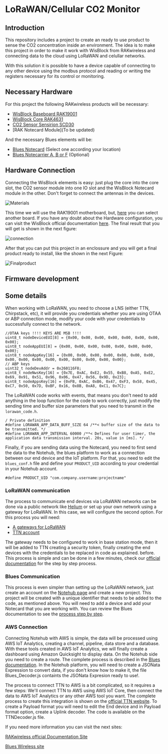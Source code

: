 # LoRaWAN/Cellular CO2 Monitor

## Introduction

This repository includes a project to create an ready to use product to sense the CO2 concentration inside an environment. The idea is to make this project in order to make it work with WisBlock from RAKwireless and connecting data to the cloud using LoRaWAN and celullar networks.

With this solution it is possible to have a device capable of connecting to any other device using the modbus protocol and reading or writing the registers necessary for its control or monitoring.

## Necessary Hardware 
For this project the following RAKwireless products will be necessary:

- [WisBlock Baseboard RAK19001](https://store.rakwireless.com/products/rak19001-wisblock-dual-io-base-board)
- [WisBlock Core RAK4631](https://store.rakwireless.com/products/rak4631-lpwan-node?variant=37505443987654)
- [CO2 Sensor Sensirion SCD30](https://store.rakwireless.com/products/co2-sensor-sensirion-scd30-rak12037)
- [RAK Notecard Module](To be updated)

And the necessary Blues elements will be:

- [Blues Notecard](https://blues.io/products/notecard/) (Select one according your location)
- [Blues Notecarrier A, B or F](https://blues.io/products/notecarrier/) (Optional)



## Hardware Connection
Connecting the WisBlock elements is easy: just plug the core into the core slot, the CO2 sensor module into one IO slot and the WisBlock Notecard module in the other. Don't forget to connect the antennas in the devices.

![Materials](https://i.imgur.com/rmmsx1Om.jpg)

This time we will use the RAK19001 motherboard, but, [here](https://store.rakwireless.com/collections/wisblock-base) you can select another board. If you have any doubt about the Hardware configuration, you can visit the WisBlock official documentation [here](https://docs.rakwireless.com/Product-Categories/WisBlock/Quickstart/#hardware-setup). The final result that you will get is shown in the next figure:

![connection](https://i.imgur.com/xiufOfD.jpg)

After that you can put this project in an enclossure and you will get a final product ready to install, like the shown in the next Figure:

![Finalproduct](https://i.imgur.com/z9QqRNX.jpg)

## Firmware development 

## Some details

When working with LoRaWAN, you need to choose a LNS (either TTN, Chirpstack, etc), it will provide you credentials whether you are using OTAA or ABP connection mode, modify your code with your credentials to successfully connect to the network.

```
//OTAA keys !!!! KEYS ARE MSB !!!!
uint8_t nodeDeviceEUI[8] = {0x00, 0x00, 0x00, 0x00, 0x00, 0x00, 0x00, 0x00};
uint8_t nodeAppEUI[8] = {0x00, 0x00, 0x00, 0x00, 0x00, 0x00, 0x00, 0x00};
uint8_t nodeAppKey[16] = {0x00, 0x00, 0x00, 0x00, 0x00, 0x00, 0x00, 0x00, 0x00, 0x00, 0x00, 0x00, 0x00, 0x00, 0x00, 0x00};
// ABP keys
uint32_t nodeDevAddr = 0x260116F8;
uint8_t nodeNwsKey[16] = {0x7E, 0xAC, 0xE2, 0x55, 0xB8, 0xA5, 0xE2, 0x69, 0x91, 0x51, 0x96, 0x06, 0x47, 0x56, 0x9D, 0x23};
uint8_t nodeAppsKey[16] = {0xFB, 0xAC, 0xB6, 0x47, 0xF3, 0x58, 0x45, 0xC7, 0x50, 0x7D, 0xBF, 0x16, 0x8B, 0xA8, 0xC1, 0x7C};
```

The LoRaWAN code works with events, that means you don't need to add anything in the loop function for the code to work correctly, just modify the sending time and buffer size parameters that you need to transmit in the `lorawan_code.h`.

```
/ Private definition
#define LORAWAN_APP_DATA_BUFF_SIZE 64 /**< buffer size of the data to be transmitted. */
#define LORAWAN_APP_INTERVAL 60000 /**< Defines for user timer, the application data transmission interval. 20s, value in [ms]. */
```
Finally, if you are sending data using the Notecard, you need to first send the data to the Notehub, the blues platform to work as a connection between our end device and the IoT platform. For that, you need to edit the `blues_conf.h` file and define your `PRODUCT_UID` according to your credential in your Notehub account.

```
#define PRODUCT_UID "com.company.username:projectname"
```

### LoRaWAN communication

The process to communicate end devices via LoRaWAN networks can be done via a public network like [Helium](https://www.helium.com/) or set up your own network using a gateway for LoRaWAN. In this case, we will configure the second option. For this process you will need:

- [A gateways for LoRaWAN](https://store.rakwireless.com/collections/wisgate-edge)
- [TTN account](https://console.cloud.thethings.network/)

The gateway needs to be configured to work in base station mode, then it will be added to TTN creating a security token, finally creating the end devices with the credentials to be replaced in code as explained. before. This process is simple and can be done in a few minutes, check our [official documentation](https://docs.rakwireless.com/Product-Categories/WisGate/RAK7268-V2/Supported-LoRa-Network-Servers/#wisgateos-2-basics-station-to-ttnv3) for the step by step process.

### Blues Communication

This process is even simpler than setting up the LoRaWAN network, just create an account on the [Notehub page](https://notehub.io/sign-in?flow=473ef4b7-c19d-4440-a5d4-c2d1bb9d25b6) and create a new project. This project will be created with a unique identifier that needs to be added to the code, as mentioned above. You will need to add a device and add your Notecard that you are working with. You can review the Blues documentation to see the [process step by step](https://docs.rakwireless.com/Product-Categories/WisGate/RAK7268-V2/Supported-LoRa-Network-Servers/#wisgateos-2-basics-station-to-ttnv3).

### AWS Connection

Connecting Notehub with AWS is simple, the data will be processed using AWS IoT Analytics, creating a channel, pipeline, data store and a database. With these tools created in AWS IoT Analytics, we will finally create a dashboard using Amazon Quicksight to display data. On the Notehub side you need to create a route. The complete process is described in the [Blues documentation](https://dev.blues.io/guides-and-tutorials/routing-data-to-cloud/aws-iot-analytics/). In the Notehub platform, you will need to create a JSONata Expression to convert data, if you don't know how to make it, the file Blues_Decoder.js containts the JSONata Expresion ready to use!.

The process to connect TTN to AWS is a bit complicated, so it requires a few steps: We'll connect TTN to AWS using AWS IoT Core, then connect the data to AWS IoT Analytics or any other AWS tool you want. The complete process to create this integration is shown on the [official TTN website](https://www.thethingsindustries.com/docs/integrations/cloud-integrations/aws-iot/). To create a Payload format you will need to edit the End device and in Payload format option, create a Uplink decoder. The code is available on the TTNDecoder.js file.

If you need more information you can visit the next sites:


[RAKwireless official Documentation Site](https://docs.rakwireless.com/Introduction/)

[Blues Wireless site](https://dev.blues.io/)